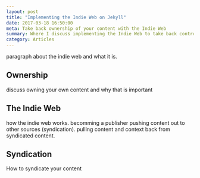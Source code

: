```yaml
---
layout: post
title: "Implementing the Indie Web on Jekyll"
date: 2017-03-18 16:50:00
meta: Take back ownership of your content with the Indie Web
summary: Where I discuss implementing the Indie Web to take back control of your content
category: Articles
---
```


paragraph about the indie web and what it is.

## Ownership

discuss owning your own content and why that is important

## The Indie Web

how the indie web works.
becomming a publisher
pushing content out to other sources (syndication).
pulling content and context back from syndicated content.

## Syndication

How to syndicate your content
